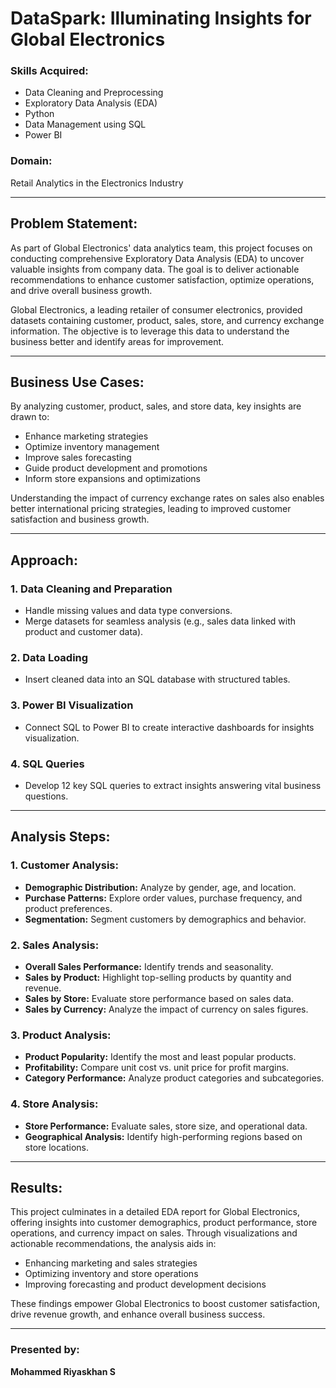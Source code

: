 # **DataSpark: Illuminating Insights for Global Electronics**

### **Skills Acquired:**
- Data Cleaning and Preprocessing
- Exploratory Data Analysis (EDA)
- Python
- Data Management using SQL
- Power BI

### **Domain:**
Retail Analytics in the Electronics Industry

---

## **Problem Statement:**
As part of Global Electronics' data analytics team, this project focuses on conducting comprehensive Exploratory Data Analysis (EDA) to uncover valuable insights from company data. The goal is to deliver actionable recommendations to enhance customer satisfaction, optimize operations, and drive overall business growth.

Global Electronics, a leading retailer of consumer electronics, provided datasets containing customer, product, sales, store, and currency exchange information. The objective is to leverage this data to understand the business better and identify areas for improvement.

---

## **Business Use Cases:**
By analyzing customer, product, sales, and store data, key insights are drawn to:
- Enhance marketing strategies
- Optimize inventory management
- Improve sales forecasting
- Guide product development and promotions
- Inform store expansions and optimizations

Understanding the impact of currency exchange rates on sales also enables better international pricing strategies, leading to improved customer satisfaction and business growth.

---

## **Approach:**

### **1. Data Cleaning and Preparation**
- Handle missing values and data type conversions.
- Merge datasets for seamless analysis (e.g., sales data linked with product and customer data).

### **2. Data Loading**
- Insert cleaned data into an SQL database with structured tables.
  
### **3. Power BI Visualization**
- Connect SQL to Power BI to create interactive dashboards for insights visualization.

### **4. SQL Queries**
- Develop 12 key SQL queries to extract insights answering vital business questions.

---

## **Analysis Steps:**

### **1. Customer Analysis:**
- **Demographic Distribution:** Analyze by gender, age, and location.
- **Purchase Patterns:** Explore order values, purchase frequency, and product preferences.
- **Segmentation:** Segment customers by demographics and behavior.

### **2. Sales Analysis:**
- **Overall Sales Performance:** Identify trends and seasonality.
- **Sales by Product:** Highlight top-selling products by quantity and revenue.
- **Sales by Store:** Evaluate store performance based on sales data.
- **Sales by Currency:** Analyze the impact of currency on sales figures.

### **3. Product Analysis:**
- **Product Popularity:** Identify the most and least popular products.
- **Profitability:** Compare unit cost vs. unit price for profit margins.
- **Category Performance:** Analyze product categories and subcategories.

### **4. Store Analysis:**
- **Store Performance:** Evaluate sales, store size, and operational data.
- **Geographical Analysis:** Identify high-performing regions based on store locations.

---

## **Results:**
This project culminates in a detailed EDA report for Global Electronics, offering insights into customer demographics, product performance, store operations, and currency impact on sales. Through visualizations and actionable recommendations, the analysis aids in:
- Enhancing marketing and sales strategies
- Optimizing inventory and store operations
- Improving forecasting and product development decisions

These findings empower Global Electronics to boost customer satisfaction, drive revenue growth, and enhance overall business success.

---

### **Presented by:**
**Mohammed Riyaskhan S**
